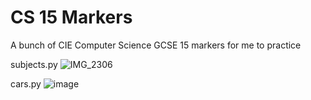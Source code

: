 # CS 15 Markers
A bunch of CIE Computer Science GCSE 15 markers for me to practice


subjects.py ![IMG_2306](https://github.com/Oxiclean2514/CS-GCSE-15-Markers/assets/149957643/39d3708b-8401-4f4c-9b2a-2ac3997153e2)

cars.py ![image](https://github.com/Oxiclean2514/CS-GCSE-15-Markers/assets/149957643/80c832a3-56e6-4b7b-b9c6-b5fdec3f87a6)
